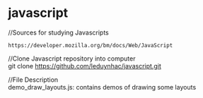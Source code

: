 # javascript
//Sources for studying Javascripts

    https://developer.mozilla.org/bm/docs/Web/JavaScript

//Clone Javascript repository into computer<br/>
git clone https://github.com/leduynhac/javascript.git

//File Description<br/>
demo_draw_layouts.js: contains demos of drawing some layouts
